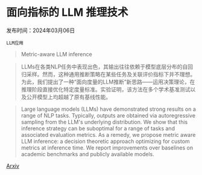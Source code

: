 # 面向指标的 LLM 推理技术

发布时间：2024年03月06日

`LLM应用`

> Metric-aware LLM inference

> LLMs在各类NLP任务中表现出色，其输出往往依赖于模型底层分布的自回归采样。然而，这种通用推断策略在某些任务及关联评价指标下并不理想。为此，我们提出了一种“面向度量的LLM推断”新思路——运用决策理论，在推理阶段直接优化特定度量标准。实验证明，该方法在多个学术基准测试以及公开模型上均超越了原有基线性能。

> Large language models (LLMs) have demonstrated strong results on a range of NLP tasks. Typically, outputs are obtained via autoregressive sampling from the LLM's underlying distribution. We show that this inference strategy can be suboptimal for a range of tasks and associated evaluation metrics. As a remedy, we propose metric aware LLM inference: a decision theoretic approach optimizing for custom metrics at inference time. We report improvements over baselines on academic benchmarks and publicly available models.

[Arxiv](https://arxiv.org/abs/2403.04182)